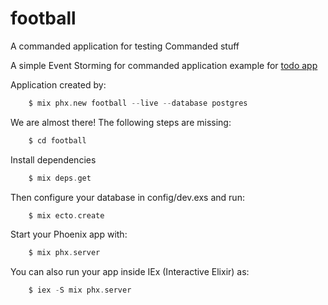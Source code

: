 # football

A commanded application for testing Commanded stuff

A simple Event Storming for commanded application example for [todo app](https://miro.com/app/board/uXjVOOQFU3Y=/)


Application created by:

``` elixir
    $ mix phx.new football --live --database postgres 
```

We are almost there! The following steps are missing:

``` elixir
    $ cd football
```

Install dependencies

``` elixir
    $ mix deps.get
```

Then configure your database in config/dev.exs and run:

``` elixir
    $ mix ecto.create
```

Start your Phoenix app with:

``` elixir
    $ mix phx.server
```

You can also run your app inside IEx (Interactive Elixir) as:

``` elixir
    $ iex -S mix phx.server
```
